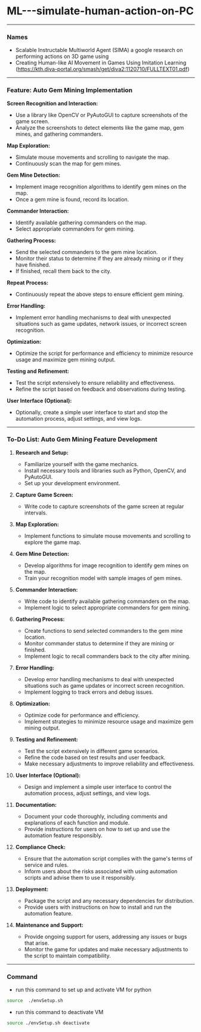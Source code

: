 # ML---simulate-human-action-on-PC

---

### Names

- Scalable Instructable Multiworld Agent (SIMA) a google research on performing actions on 3D game using
- Creating Human-like AI Movement in Games Using Imitation Learning (https://kth.diva-portal.org/smash/get/diva2:1120710/FULLTEXT01.pdf)

---

### Feature: Auto Gem Mining Implementation

**Screen Recognition and Interaction:**

- Use a library like OpenCV or PyAutoGUI to capture screenshots of the game screen.
- Analyze the screenshots to detect elements like the game map, gem mines, and gathering commanders.

**Map Exploration:**

- Simulate mouse movements and scrolling to navigate the map.
- Continuously scan the map for gem mines.

**Gem Mine Detection:**

- Implement image recognition algorithms to identify gem mines on the map.
- Once a gem mine is found, record its location.

**Commander Interaction:**

- Identify available gathering commanders on the map.
- Select appropriate commanders for gem mining.

**Gathering Process:**

- Send the selected commanders to the gem mine location.
- Monitor their status to determine if they are already mining or if they have finished.
- If finished, recall them back to the city.

**Repeat Process:**

- Continuously repeat the above steps to ensure efficient gem mining.

**Error Handling:**

- Implement error handling mechanisms to deal with unexpected situations such as game updates, network issues, or incorrect screen recognition.

**Optimization:**

- Optimize the script for performance and efficiency to minimize resource usage and maximize gem mining output.

**Testing and Refinement:**

- Test the script extensively to ensure reliability and effectiveness.
- Refine the script based on feedback and observations during testing.

**User Interface (Optional):**

- Optionally, create a simple user interface to start and stop the automation process, adjust settings, and view logs.

---

### To-Do List: Auto Gem Mining Feature Development

1. **Research and Setup:**

   - Familiarize yourself with the game mechanics.
   - Install necessary tools and libraries such as Python, OpenCV, and PyAutoGUI.
   - Set up your development environment.

2. **Capture Game Screen:**

   - Write code to capture screenshots of the game screen at regular intervals.

3. **Map Exploration:**

   - Implement functions to simulate mouse movements and scrolling to explore the game map.

4. **Gem Mine Detection:**

   - Develop algorithms for image recognition to identify gem mines on the map.
   - Train your recognition model with sample images of gem mines.

5. **Commander Interaction:**

   - Write code to identify available gathering commanders on the map.
   - Implement logic to select appropriate commanders for gem mining.

6. **Gathering Process:**

   - Create functions to send selected commanders to the gem mine location.
   - Monitor commander status to determine if they are mining or finished.
   - Implement logic to recall commanders back to the city after mining.

7. **Error Handling:**

   - Develop error handling mechanisms to deal with unexpected situations such as game updates or incorrect screen recognition.
   - Implement logging to track errors and debug issues.

8. **Optimization:**

   - Optimize code for performance and efficiency.
   - Implement strategies to minimize resource usage and maximize gem mining output.

9. **Testing and Refinement:**

   - Test the script extensively in different game scenarios.
   - Refine the code based on test results and user feedback.
   - Make necessary adjustments to improve reliability and effectiveness.

10. **User Interface (Optional):**

    - Design and implement a simple user interface to control the automation process, adjust settings, and view logs.

11. **Documentation:**

    - Document your code thoroughly, including comments and explanations of each function and module.
    - Provide instructions for users on how to set up and use the automation feature responsibly.

12. **Compliance Check:**

    - Ensure that the automation script complies with the game's terms of service and rules.
    - Inform users about the risks associated with using automation scripts and advise them to use it responsibly.

13. **Deployment:**

    - Package the script and any necessary dependencies for distribution.
    - Provide users with instructions on how to install and run the automation feature.

14. **Maintenance and Support:**
    - Provide ongoing support for users, addressing any issues or bugs that arise.
    - Monitor the game for updates and make necessary adjustments to the script to maintain compatibility.

---

### Command

- run this command to set up and activate VM for python

```bash
source  ./envSetup.sh
```

- run this command to deactivate VM

```bash
source ./envSetup.sh deactivate
```

